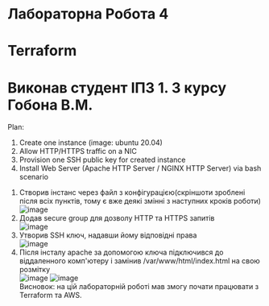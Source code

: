 # Лабораторна Робота 4
# Terraform
# Виконав студент ІПЗ 1. 3 курсу Гобона В.М.

Plan:
1. Create one instance (image: ubuntu 20.04) 
2. Allow HTTP/HTTPS traffic on a NIC 
3. Provision one SSH public key for created instance 
4. Install Web Server (Apache HTTP Server / NGINX HTTP Server) via bash scenario



1) Cтворив інстанс через файл з конфігурацією(скріншоти зроблені після всіх пунктів, тому є вже деякі змінні з наступних кроків роботи)<br/>
![image](https://user-images.githubusercontent.com/74788692/201548278-9120aa60-2d35-49ae-948b-5731d1bf75bc.png)
2) Додав secure group для дозволу HTTP та HTTPS запитів<br/>
![image](https://user-images.githubusercontent.com/74788692/201548381-7f45bdec-ebb4-4af0-99b4-beaa4bcaf53c.png)
3) Утворив SSH ключ, надавши йому відповідні права<br/>
![image](https://user-images.githubusercontent.com/74788692/201548434-4b226de0-33c2-46e4-9e5c-67765323839b.png)
4) Після інсталу apache за допомогою ключа підключився до віддаленного комп'ютеру і замінив /var/www/html/index.html на свою розмітку<br/>
![image](https://user-images.githubusercontent.com/74788692/201548578-323757d8-baab-4ec2-89b8-8d5e9acd7c00.png)
![image](https://user-images.githubusercontent.com/74788692/201548587-7af6f357-8cad-47bd-be44-a5a912a73012.png)<br/>
Висновок: на цій лабораторній роботі мав змогу почати працювати з Terraform та AWS.

